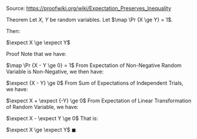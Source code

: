 # 

Source: https://proofwiki.org/wiki/Expectation_Preserves_Inequality

Theorem
Let $X$, $Y$ be random variables.
Let $\map \Pr {X \ge Y} = 1$.

Then: 

$\expect X \ge \expect Y$


Proof
Note that we have: 

$\map \Pr {X - Y \ge 0} = 1$
From Expectation of Non-Negative Random Variable is Non-Negative, we then have: 

$\expect {X - Y} \ge 0$
From Sum of Expectations of Independent Trials, we have: 

$\expect X + \expect {-Y} \ge 0$
From Expectation of Linear Transformation of Random Variable, we have:

$\expect X - \expect Y \ge 0$
That is: 

$\expect X \ge \expect Y$
$\blacksquare$





